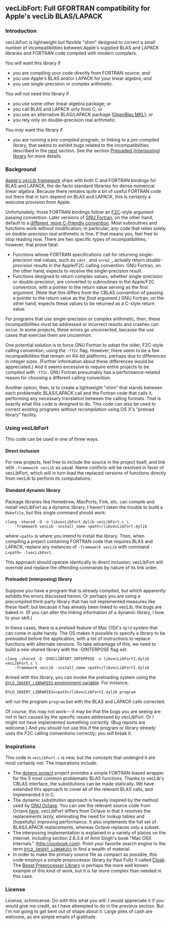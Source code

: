 ## vecLibFort: Full GFORTRAN compatibility for Apple's vecLib BLAS/LAPACK

### Introduction

vecLibFort is lightweight but flexible "shim" designed to correct a
small number of incompatibilities between Apple's supplied BLAS and LAPACK
libraries and FORTRAN code compiled with modern compilers. 

You *will* want this library if 

  * you are compiling your code directly from FORTRAN source; *and*
  * you use Apple's BLAS and/or LAPACK for your linear algebra; *and*
  * you use single-precision or complex arithmetic. 

You *will not* need this library if 

  * you use some other linear algebra package; *or*
  * you call BLAS and LAPACK only from C; *or*
  * you use an alternative BLAS/LAPACK package ([OpenBlas][],[MKL][]); *or*
  * you rely only on double-precision real arithmetic.

You *may* want this library if 

  * you are running a *pre-compiled* program, or linking to a *pre-compiled*
    library, that seems to exhibit bugs related to the incompatibilities
    described in the [next](#background) section. See the section
    [Preloaded (interposing) library](#preloaded) for more details.

<a name="background"></a>
### Background

[Apple's vecLib framework][vecLib] ships with both C and FORTRAN bindings for
BLAS and LAPACK, the de-facto standard libraries for dense numerical linear
algebra. Because there remains quite a bit of useful FORTRAN code out there
that in turn depend on BLAS and LAPACK, this is certainly a welcome provision
from Apple.

Unfortunately, those FORTRAN bindings follow an [F2C][]-style argument passing
convention. Later versions of [GNU Fortran][], on the other hand, default to a
[different, more C-friendly convention][gnufarg]. Most subroutines and 
functions work without modification; in particular, any code that relies solely 
on double-precision *real* arithmetic is fine. If that means you, feel free
to stop reading now. There are two specific types of incompatibilities, 
however, that prove fatal:

* Functions whose FORTRAN specifications call for returning single-precision
  real values, such as ``sdot_`` and ``snrm2_``, actually return 
  *double-precision* results in the Apple/F2C calling convention. GNU Fortran, 
  on the other hand, expects to receive the single-precision result.
* Functions designed to return complex values, whether single-precision or
  double-precision, are converted to subroutines in the Apple/F2C convention, 
  with a pointer to the return value serving as the first argument. (Note that
  this differs from the CBLAS convention of passing a pointer to the
  return value as the *final* argument.) GNU Fortran, on the other hand,
  expects these values to be returned as a C-style return value.

For programs that use single-precision or complex arithmetic, then, these
incompatibilities *must* be addressed or incorrect results and crashes can
occur. In some projects, these errors go uncorrected, because the use cases
that exercise them are uncommon.

One potential solution is to force GNU Fortran to adopt the older, F2C-style
calling convention, using the ``-ff2c`` flag. However, there seem to be a few 
incompatibilities that remain on 64-bit platforms, perhaps due to differences
in integer sizes.  (Further information about these differences would be 
appreciated.) And it seems excessive to require entire projects to be compiled
with ``-ff2c``. GNU Fortran presumably has a performance-related reason for 
choosing a different calling convention.

Another option, then, is to create a lightweight "shim" that stands between
each problematic BLAS/LAPACK call and the Fortran code that calls it, 
performing any necessary translation between the calling formats. That
is exactly what this code is designed to do. This code can also be used
to correct existing programs *without recompilation* using OS X's "preload
library" facility.

### Using vecLibFort

This code can be used in one of three ways.

#### Direct inclusion

For new projects, feel free to include the source in the project itself, 
and link wtih ``-framework vecLib`` as usual. Name conflicts will be resolved 
in favor of vecLibFort, which will in turn load the replaced versions of
functions directly from vecLib to perform its computations.

#### Standard dynamic library

Package libraries like Homebrew, MacPorts, Fink, etc. can compile and install 
vecLibFort as a dynamic library. I haven't taken the trouble to build a 
``Makefile``, but this single command should work:

    clang -shared -O -o libvecLibFort.dylib vecLibFort.c \
        -framework vecLib -install_name <path>/libvecLibFort.dylib

where ``<path>`` is where you intend to install the library. Then, when compiling
a project containing FORTRAN code that requires BLAS and LAPACK, replace any 
instances of ``-framework vecLib`` with command ``-L<path> -lvecLibFort``.

This approach should operate identically to direct inclusion; vecLibFort will
override and replace the offending commands by nature of its link order.

<a name="preloaded"></a>
#### Preloaded (interposing) library

Suppose you have a program that is already compiled, but which apparently 
exhibits the errors discussed herein. Or perhaps you are using a precompiled
third-party library that has not implemented measures like these itself; but
because it has already been linked to vecLib, the bugs are baked in. (If you 
can alter the linking information of a dynamic library, I bow to your skill.)

In these cases, there is a *preload* feature of Mac OSX's ``dyld`` system that
can come in quite handy. The OS makes it possible to specify a library to be
*preloaded* before the application, with a list of instructions to replace
functions with alternate versions. To take advantage of this, we need to build
a new shared library with the -DINTERPOSE flag set:

    clang -shared -O -DVECLIBFORT_INTERPOSE -o libvecLibFortI.dylib vecLibFort.c \
        -framework vecLib -install_name <path>/libvecLibFortI.dylib

Armed with this library, you can invoke the preloading system using the
[``DYLD_INSERT_LIBRARIES`` environment variable][DYLD]. For instance,

    DYLD_INSERT_LIBRARIES=<path>/libvecLibFortI.dylib program

will run the program ``program`` but with the BLAS and LAPACK calls corrected.

Of course, this may not work---it may be that the bugs you are seeing are not
in fact caused by the specific issues addressed by vecLibFort. Or I might not
have implemented something correctly. (Bug reports are welcome.) And you
should *not* use this if the program or library *already* uses the F2C 
calling conventions correctly; you *will* break it.

### Inspirations

This code in ``vecLibFort.c`` is new, but the concepts that undergird it are 
most certainly not. The inspirations include:

* The [dotwrp project][dotwrp] project provides a simple FORTRAN-based wrapper
  for the 5 most common problematic BLAS functions. Thanks to vecLib's CBLAS 
  interface, the substitutions can be made statically. We have extended this 
  approach to cover all of the relevant BLAS calls, and implemented it in C.
* The dynamic substitution approach is heavily inspired by the method used by
  [GNU Octave](https://www.gnu.org/software/octave/). You can see the
  relevant source code from Octave [here][blaswrap]. vecLibFort differs from
  Octave in that it resolves the replacements lazily, eliminating the need for
  lookup tables and (hopefully) improving performance. It also implements the 
  full set of BLAS/LAPACK replacements, whereas Octave replaces only a subset.
* The interposing implementation is explained in a variety of places on the 
  Internet, including section 2.6.3.4 of Amit Singh's book "Mac OSX
  Internals." (http://osxbook.com). Point your favorite search engine to the
  term [``DYLD_INSERT_LIBRARIES``][Google] to find a wealth of material.
* In order to make the primary source file as compact as possible, this code
  employs a simple preprocessor library by Paul Fultz II called [Cloak][]. The
  [Boost Preprocessor Library][Boost] is perhaps the more well known example
  of this kind of work, but it is far more complex than needed in this case.

### License

License, schmicense. Do with this what you will. I would appreciate it if you
would give me credit, as I have attempted to do in the previous section. But
I'm not going to get bent out of shape about it. Large piles of cash are
welcome, as are simple emails of gratitude.

[vecLib]:https://developer.apple.com/library/mac/documentation/Performance/Conceptual/vecLib/Reference/reference.html
[GNU Fortran]:http://gcc.gnu.org/fortran/
[gnufarg]:http://gcc.gnu.org/onlinedocs/gfortran/Argument-passing-conventions.html
[F2C]:http://www.netlib.org/f2c/
[DYLD]:https://developer.apple.com/library/mac/documentation/Darwin/Reference/ManPages/man1/dyld.1.html
[dotwrp]:https://github.com/tenomoto/dotwrp
[GNU Octave]:https://www.gnu.org/software/octave/
[blaswrap]:http://hg.savannah.gnu.org/hgweb/octave/file/tip/liboctave/cruft/misc/blaswrap.c
[Google]:https://www.google.com/search?q=DYLD_INSERT_LIBRARIES
[Cloak]:https://github.com/pfultz2/Cloak/blob/master/cloak.h
[Boost]:http://www.boost.org/doc/libs/1_55_0/libs/preprocessor/doc/index.html 
[OpenBLAS]:http://www.openblas.net/
[MKL]:http://software.intel.com/en-us/intel-mkl


